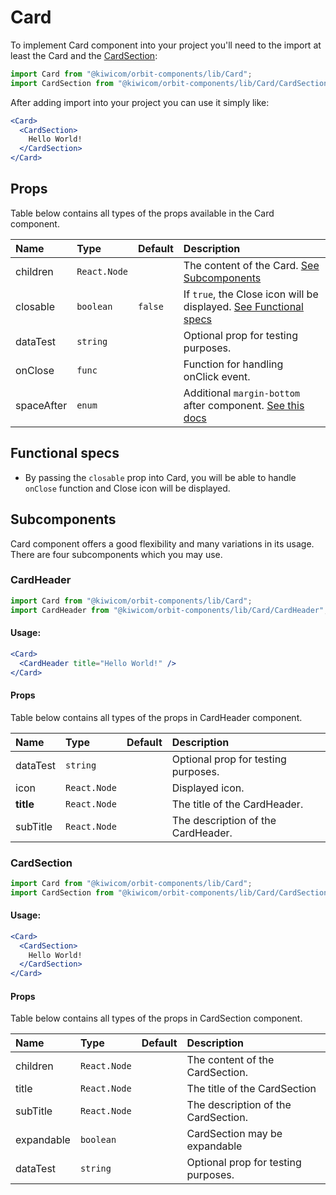 # Card
To implement Card component into your project you'll need to the import at least the Card and the [CardSection](#cardsection):
```jsx
import Card from "@kiwicom/orbit-components/lib/Card";
import CardSection from "@kiwicom/orbit-components/lib/Card/CardSection";
```
After adding import into your project you can use it simply like:
```jsx
<Card>
  <CardSection>
    Hello World!
  </CardSection>
</Card>
```
## Props
Table below contains all types of the props available in the Card component.

| Name          | Type                  | Default         | Description                      |
| :------------ | :---------------------| :-------------- | :------------------------------- |
| children      | `React.Node`          |                 | The content of the Card. [See Subcomponents](#sub-components)
| closable      | `boolean`             | `false`         | If `true`, the Close icon will be displayed. [See Functional specs](#functional-specs)
| dataTest      | `string`              |                 | Optional prop for testing purposes.
| onClose       | `func`                |                 | Function for handling onClick event.
| spaceAfter    | `enum`                |                 | Additional `margin-bottom` after component. [See this docs](https://github.com/kiwicom/orbit-components/tree/master/src/common/getSpacingToken)

## Functional specs
* By passing the `closable` prop into Card, you will be able to handle `onClose` function and Close icon will be displayed.

## Subcomponents
Card component offers a good flexibility and many variations in its usage. There are four subcomponents which you may use.

### CardHeader
```jsx
import Card from "@kiwicom/orbit-components/lib/Card";
import CardHeader from "@kiwicom/orbit-components/lib/Card/CardHeader";
```
#### Usage:
```jsx
<Card>
  <CardHeader title="Hello World!" />
</Card>
```

#### Props
Table below contains all types of the props in CardHeader component.

| Name          | Type                  | Default         | Description                      |
| :------------ | :---------------------| :-------------- | :------------------------------- |
| dataTest      | `string`              |                 | Optional prop for testing purposes.
| icon          | `React.Node`          |                 | Displayed icon.
| **title**     | `React.Node`          |                 | The title of the CardHeader.
| subTitle      | `React.Node`          |                 | The description of the CardHeader.


### CardSection
```jsx
import Card from "@kiwicom/orbit-components/lib/Card";
import CardSection from "@kiwicom/orbit-components/lib/Card/CardSection";
```
#### Usage:
```jsx
<Card>
  <CardSection>
    Hello World!
  </CardSection>
</Card>
```

#### Props
Table below contains all types of the props in CardSection component.

| Name          | Type                  | Default         | Description                      |
| :------------ | :---------------------| :-------------- | :------------------------------- |
| children      | `React.Node`          |                 | The content of the CardSection.
| title         | `React.Node`          |                 | The title of the CardSection
| subTitle      | `React.Node`          |                 | The description of the CardSection.
| expandable    | `boolean`             |                 | CardSection may be expandable
| dataTest      | `string`              |                 | Optional prop for testing purposes.
